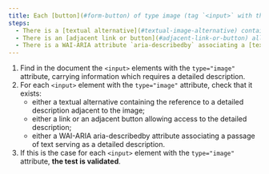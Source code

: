 ```yaml
---
title: Each [button](#form-button) of type image (tag `<input>` with the attribute `type="image"`) [information carrier](#information-bearer-image) , which requires a [detailed description](#detail-image-description), does it satisfy one of these conditions?
steps:
  - There is a [textual alternative](#textual-image-alternative) containing the reference to a [detailed description](#detailed-image-description) adjacent to the image.
  - There is an [adjacent link or button](#adjacent-link-or-button) allowing access to the [detailed description](#detail-image-description).
  - There is a WAI-ARIA attribute `aria-describedby` associating a [text passage](#text-passage-linked-by-aria-labelledby-or-aria-describedby) acting as [detailed description]( #detailed-image-description).
---
```


1. Find in the document the `<input>` elements with the `type="image"` attribute, carrying information which requires a detailed description.
2. For each `<input>` element with the `type="image"` attribute, check that it exists:
   - either a textual alternative containing the reference to a detailed description adjacent to the image;
   - either a link or an adjacent button allowing access to the detailed description;
   - either a WAI-ARIA aria-describedby attribute associating a passage of text serving as a detailed description.
3. If this is the case for each `<input>` element with the `type="image"` attribute, **the test is validated**.
